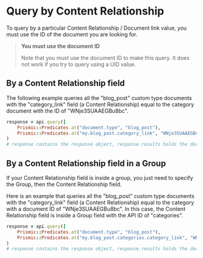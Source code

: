 # Query by Content Relationship

To query by a particular Content Relationship / Document link value, you must use the ID of the document you are looking for.

> **You must use the document ID**
>
> Note that you must use the document ID to make this query. It does not work if you try to query using a UID value.

## By a Content Relationship field

The following example queries all the "blog_post" custom type documents with the "category_link" field (a Content Relationship) equal to the category document with the ID of "WNje3SUAAEGBu8bc".

```ruby
response = api.query([
    Prismic::Predicates.at("document.type", "blog_post"),
    Prismic::Predicates.at("my.blog_post.category_link", "WNje3SUAAEGBu8bc")]
)
# response contains the response object, response.results holds the documents
```

## By a Content Relationship field in a Group

If your Content Relationship field is inside a group, you just need to specify the Group, then the Content Relationship field.

Here is an example that queries all the "blog_post" custom type documents with the "category_link" field (a Content Relationship) equal to the category with a document ID of "WNje3SUAAEGBu8bc". In this case, the Content Relationship field is inside a Group field with the API ID of "categories".

```ruby
response = api.query([
    Prismic::Predicates.at("document.type", "blog_post"),
    Prismic::Predicates.at("my.blog_post.categories.category_link", "WNje3SUAAEGBu8bc")]
)
# response contains the response object, response.results holds the documents
```
